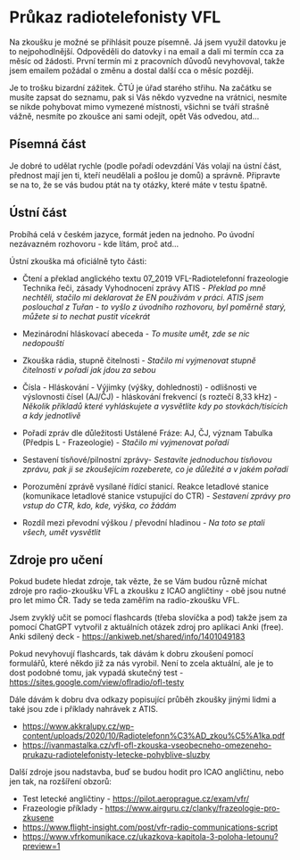 # Průkaz radiotelefonisty VFL

Na zkoušku je možné se přihlásit pouze písemně. Já jsem využil datovku je to nejpohodlnější. Odpověděli do datovky i na email a dali mi termín cca za měsíc od žádosti. První termín mi z pracovních důvodů nevyhovoval, takže jsem emailem požádal o změnu a dostal další cca o měsíc později.

Je to trošku bizardní zážitek. ČTÚ je úřad starého střihu. Na začátku se musíte zapsat do seznamu, pak si Vás někdo vyzvedne na vrátnici, nesmíte se nikde pohybovat mimo vymezené místnosti, všichni se tváří strašně vážně, nesmíte po zkoušce ani sami odejít, opět Vás odvedou, atd... 

## Písemná část

Je dobré to udělat rychle (podle pořadí odevzdání Vás volají na ústní část, přednost mají jen ti, kteří neudělali a pošlou je domů) a správně. Připravte se na to, že se vás budou ptát na ty otázky, které máte v testu špatně.

## Ústní část

Probíhá celá v českém jazyce, formát jeden na jednoho. Po úvodní nezávazném rozhovoru - kde lítám, proč atd...

Ústní zkouška má oficiálně tyto části:

* Čtení a překlad anglického textu 07_2019 VFL-Radiotelefonní frazeologie Technika řeči, zásady Vyhodnocení zprávy ATIS - *Překlad po mně nechtěli, stačilo mi deklarovat že EN používám v práci.* *ATIS jsem poslouchal z Tuřan - to vyšlo z úvodního rozhovoru, byl poměrně starý, můžete si to nechat pustit vícekrát* 

* Mezinárodní hláskovací abeceda - *To musíte umět, zde se nic nedopouští*

* Zkouška rádia, stupně čitelnosti  - *Stačilo mi vyjmenovat stupně čitelnosti v pořadí jak jdou za sebou*

* Čísla - Hláskování - Výjimky (výšky, dohlednosti) - odlišnosti ve výslovnosti čísel (AJ/ČJ) - hláskování frekvencí (s roztečí 8,33 kHz) - *Několik příkladů které vyhláskujete a vysvětlíte kdy po stovkách/tisících a kdy jednotlivě* 

* Pořadí zpráv dle důležitosti Ustálené Fráze: AJ, ČJ, význam Tabulka (Předpis L - Frazeologie) - *Stačilo mi vyjmenovat pořadí* 

* Sestavení tísňové/pilnostní zprávy- *Sestavíte jednoduchou tísňovou zprávu, pak ji se zkoušejícím rozeberete, co je důležité a v jakém pořadí*

* Porozumění zprávě vysílané řídící stanicí. Reakce letadlové stanice (komunikace letadlové stanice vstupující do CTR) - *Sestavení zprávy pro vstup do CTR, kdo, kde, výška, co žádám*  

* Rozdíl mezi převodní výškou / převodní hladinou - *Na toto se ptali všech, umět vysvětlit*

  

## Zdroje pro učení

Pokud budete hledat zdroje, tak vězte, že se Vám budou různě míchat zdroje pro radio-zkoušku VFL a zkoušku z ICAO angličtiny - obě jsou nutné pro let mimo ČR. Tady se teda zaměřím na radio-zkoušku VFL.  

Jsem zvyklý učit se pomocí flashcards (třeba slovíčka a pod) takže jsem za pomocí ChatGPT vytvořil z aktuálních otázek zdroj pro aplikaci Anki (free). Anki sdílený deck - https://ankiweb.net/shared/info/1401049183

Pokud nevyhovují flashcards, tak dávám k dobru zkoušení pomocí formulářů, které někdo již za nás vyrobil. Není to zcela aktuální, ale je to dost podobné tomu, jak vypadá skutečný test - https://sites.google.com/view/oflradio/ofl-testy

Dále dávám k dobru dva odkazy popisující průběh zkoušky jinými lidmi a také jsou zde i příklady nahrávek z ATIS.

* https://www.akkralupy.cz/wp-content/uploads/2020/10/Radiotelefonn%C3%AD_zkou%C5%A1ka.pdf
* https://ivanmastalka.cz/vfl-ofl-zkouska-vseobecneho-omezeneho-prukazu-radiotelefonisty-letecke-pohyblive-sluzby

Další zdroje jsou nadstavba, buď se budou hodit pro ICAO angličtinu, nebo jen tak, na rozšíření obzorů:

* Test letecké angličtiny - https://pilot.aeroprague.cz/exam/vfr/
* Frazeologie příklady - https://www.airguru.cz/clanky/frazeologie-pro-zkusene
* https://www.flight-insight.com/post/vfr-radio-communications-script
* https://www.vfrkomunikace.cz/ukazkova-kapitola-3-poloha-letounu?preview=1